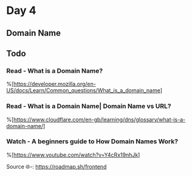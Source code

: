 # Day 4 

## Domain Name
## Todo

### Read - What is a Domain Name?
%[https://developer.mozilla.org/en-US/docs/Learn/Common_questions/What_is_a_domain_name]

### Read - What is a Domain Name| Domain Name  vs URL?
%[https://www.cloudflare.com/en-gb/learning/dns/glossary/what-is-a-domain-name/]

### Watch - A beginners guide to How Domain Names Work?
%[https://www.youtube.com/watch?v=Y4cRx19nhJk]


Source 🌐-: https://roadmap.sh/frontend
